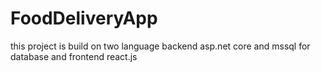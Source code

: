 # FoodDeliveryApp
this project is build on two language backend asp.net core and mssql for database and frontend react.js
